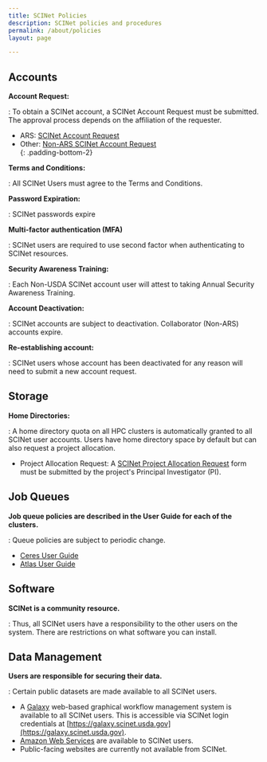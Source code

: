 ```yaml
---
title: SCINet Policies
description: SCINet policies and procedures
permalink: /about/policies
layout: page

---
```


## Accounts 

**Account Request:**  

:  To obtain a SCINet account, a SCINet Account Request must be submitted.  The approval process depends on the affiliation of the requester. 

   * ARS: [SCINet Account Request](/about/signup#ars-employees)
   * Other: [Non-ARS SCINet Account Request](/about/signup#non-ars-employees)  
   {: .padding-bottom-2}

**Terms and Conditions:**  

:  All SCINet Users must agree to the Terms and Conditions.

**Password Expiration:**  

:  SCINet passwords expire

**Multi-factor authentication (MFA)**  

:  SCINet users are required to use second factor when authenticating to SCINet resources.

**Security Awareness Training:**  

:  Each Non-USDA SCINet account user will attest to taking Annual Security Awareness Training.

**Account Deactivation:**  

:  SCINet accounts are subject to deactivation.  Collaborator (Non-ARS) accounts expire.

**Re-establishing account:**  

:  SCINet users whose account has been deactivated for any reason will need to submit a new account request.



## Storage


**Home Directories:**  

:  A home directory quota on all HPC clusters is automatically granted to all SCINet user accounts.  Users have home directory space by default but can also request a project allocation.

   * Project Allocation Request: A [SCINet Project Allocation Request](/support/request-storage#to-request-a-quota-increase-for-an-existing-scinet-project-allocation) form must be submitted by the project's Principal Investigator (PI).


## Job Queues 


**Job queue policies are described in the User Guide for each of the clusters.**

:  Queue policies are subject to periodic change.

   *  [Ceres User Guide](/guide/ceres/#partitions-or-queues)
   *  [Atlas User Guide](https://www.hpc.msstate.edu/computing/atlas/)



## Software 


**SCINet is a community resource.** 

:  Thus, all SCINet users have a responsibility to the other users on the system. There are restrictions on what software you can install.


## Data Management


**Users are responsible for securing their data.**

:  Certain public datasets are made available to all SCINet users.

   *  A [Galaxy](https://galaxyproject.org/) web-based graphical workflow management system is available to all SCINet users. This is accessible via SCINet login credentials at [https://galaxy.scinet.usda.gov](https://galaxy.scinet.usda.gov).
   *  [Amazon Web Services](https://aws.amazon.com/) are available to SCINet users.
   *  Public-facing websites are currently not available from SCINet.

